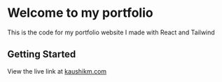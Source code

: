 # Welcome to my portfolio
This is the code for my portfolio website I made with React and Tailwind

## Getting Started
View the live link at [kaushikm.com](https://www.kaushikm.com/)
